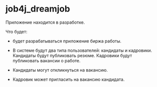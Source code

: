 # job4j_dreamjob

Приложение находится в разработке.

Что будет:

- будет разрабатываться приложение биржа работы.

- В системе будут два типа пользователей: кандидаты и кадровики. Кандидаты будут публиковать резюме. Кадровики будут публиковать вакансии о работе.

- Кандидаты могут откликнуться на вакансию. 
- Кадровик может пригласить на вакансию кандидата.
